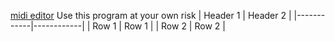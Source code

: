 [midi editor](https://signal.vercel.app/edit)
Use this program at your own risk 
| Header 1 | Header 2 |
|------------|------------|
| Row 1   | Row 1   |
| Row 2   | Row 2   |